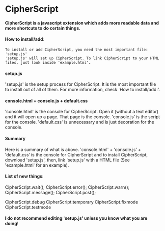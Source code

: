 # CipherScript

#### CipherScript is a javascript extension which adds more readable data and more shortcuts to do certain things.

#### How to install/add:
```
To install or add CipherScript, you need the most important file: 'setup.js'
'setup.js' will set up CipherScript. To link CipherScript to your HTML files, just look inside 'example.html'.
```
#### setup.js

'setup.js' is the setup process for CipherScript. It is the most important file to install out of all of them. For more information, check 'How to install/add:'.

#### console.html + console.js + default.css

'console.html' is the console for CipherScript. Open it (without a text editor) and it will open up a page. That page is the console. 'console.js' is the script for the console. 'default.css' is unnecessary and is just decoration for the console.

#### Summary

Here is a summary of what is above. 'console.html' + 'console.js' + 'default.css' is the console for CipherScript and to install CipherScript, download 'setup.js', then, link 'setup.js' with a HTML file (See 'example.html' for an example).

#### List of new things:

CipherScript.wait();
CipherScript.error();
CipherScript.warn();
CipherScript.message();
CipherScript.post();

CipherScript.debug
CipherScript.temporary
CipherScript.fixmode
CipherScript.testmode

#### I do not recommend editing 'setup.js' unless you know what you are doing!
